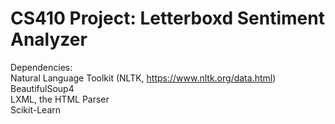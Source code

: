 # CS410 Project: Letterboxd Sentiment Analyzer

Dependencies:  
Natural Language Toolkit (NLTK, https://www.nltk.org/data.html)  
BeautifulSoup4  
LXML, the HTML Parser  
Scikit-Learn   

